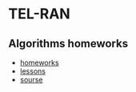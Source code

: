 # TEL-RAN

## Algorithms homeworks

- [homeworks](https://github.com/sl101/TEL-RAN_Algorithms/tree/main/homeworks/)
- [lessons](https://github.com/sl101/TEL-RAN_Algorithms/tree/main/lessons/)
- [sourse](https://github.com/sl101/TEL-RAN_Algorithms/tree/main/sourse/)
